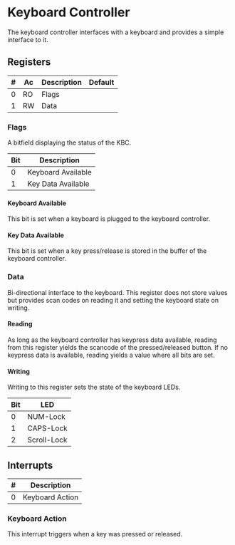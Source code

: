 # Keyboard Controller

The keyboard controller interfaces with a keyboard
and provides a simple interface to it.

## Registers

| # | Ac | Description            | Default |
|---|----|------------------------|---------|
| 0 | RO | Flags                  |         |
| 1 | RW | Data                   |         |

### Flags
A bitfield displaying the status of the KBC.

| Bit | Description        |
|-----|--------------------|
|   0 | Keyboard Available |
|   1 | Key Data Available |

#### Keyboard Available
This bit is set when a keyboard is plugged to the keyboard
controller.

#### Key Data Available
This bit is set when a key press/release is stored in the
buffer of the keyboard controller.

### Data
Bi-directional interface to the keyboard.
This register does not store values but provides
scan codes on reading it and setting the keyboard
state on writing.

#### Reading
As long as the keyboard controller has keypress data
available, reading from this register yields the
scancode of the pressed/released button. If no keypress
data is available, reading yields a value where all bits
are set.

#### Writing
Writing to this register sets the state of the keyboard LEDs.

| Bit | LED         |
|-----|-------------|
|   0 | NUM-Lock    |
|   1 | CAPS-Lock   |
|   2 | Scroll-Lock |

## Interrupts

| # | Description     |
|---|-----------------|
| 0 | Keyboard Action |

### Keyboard Action
This interrupt triggers when a key was pressed or released.